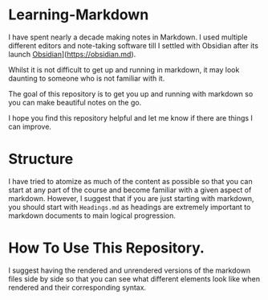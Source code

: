 # Learning-Markdown

I have spent nearly a decade making notes in Markdown. I used multiple different editors and note-taking software till I settled with Obsidian after its launch [Obsidian](https://obsidian.md)](https://obsidian.md). 

Whilst it is not difficult to get up and running in markdown, it may look daunting to someone who is not familiar with it.

The goal of this repository is to get you up and running with markdown so you can make beautiful notes on the go.

I hope you find this repository helpful and let me know if there are things I can improve.

# Structure
I have tried to atomize as much of the content as possible so that you can start at any part of the course and become familiar with a given aspect of markdown. However, I suggest that if you are just starting with markdown, you should start with `Headings.md` as headings are extremely important to markdown documents to main logical progression.

# How To Use This Repository. 
I suggest having the rendered and unrendered versions of the markdown files side by side so that you can see what different elements look like when rendered and their corresponding syntax.